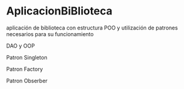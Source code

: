 # AplicacionBiBlioteca
aplicación de biblioteca con estructura POO y utilización de patrones necesarios para su funcionamiento 

DAO y OOP

Patron Singleton

Patron Factory

Patron Obserber

 
